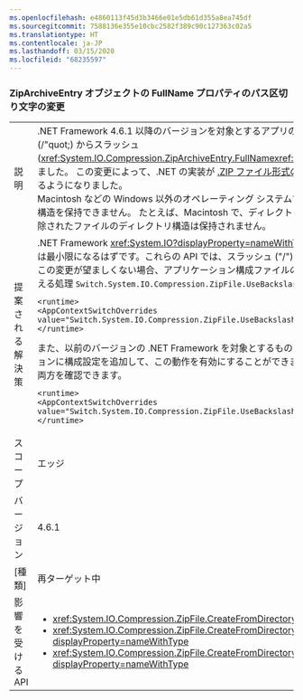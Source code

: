 ```yaml
---
ms.openlocfilehash: e4860113f45d3b3466e01e5db61d355a8ea745df
ms.sourcegitcommit: 7588136e355e10cbc2582f389c90c127363c02a5
ms.translationtype: HT
ms.contentlocale: ja-JP
ms.lasthandoff: 03/15/2020
ms.locfileid: "68235597"
---
```

### <a name="change-in-path-separator-character-in-fullname-property-of-ziparchiveentry-objects"></a>ZipArchiveEntry オブジェクトの FullName プロパティのパス区切り文字の変更

|   |   |
|---|---|
|説明|.NET Framework 4.6.1 以降のバージョンを対象とするアプリの場合、&quot; メソッドのオーバーロードによって作成された \& オブジェクトの &quot; プロパティで、パスの区切り文字が円記号 (/&quot;quot;) からスラッシュ (<xref:System.IO.Compression.ZipArchiveEntry.FullName><xref:System.IO.Compression.ZipArchiveEntry><xref:System.IO.Compression.ZipFile.CreateFromDirectory%2A>) に変更されました。 この変更によって、.NET の実装が [.ZIP ファイル形式の仕様](https://pkware.cachefly.net/webdocs/casestudies/APPNOTE.TXT)のセクション 4.4.17.1 に準拠するようになったほか、Windows 以外のシステムで ZIP アーカイブを圧縮解除できるようになりました。<br />Macintosh などの Windows 以外のオペレーティング システムで以前のバージョンの .NET Framework を対象とするアプリで作成された zip ファイルを圧縮解除すると、ディレクトリ構造を保持できません。 たとえば、Macintosh で、ディレクトリ パスとファイル名が円記号 (&quot;&quot;) 文字で連結された名前を持つ一連のファイルを作成するとします。 その場合、圧縮解除されたファイルのディレクトリ構造は保持されません。|
|提案される解決策|.NET Framework <xref:System.IO?displayProperty=nameWithType> 名前空間の API によって、Windows オペレーティング システムで展開される .zip ファイルでは、この変更の影響は最小限になるはずです。これらの API では、スラッシュ (&quot;/&quot;) または円記号 (&quot;\&quot;) をパスの区切り文字としてシームレスに処理できるためです。<br />この変更が望ましくない場合、アプリケーション構成ファイルの [<](~/docs/framework/configure-apps/file-schema/runtime/runtime-element.md) セクションに構成設定を追加して、無効にすることができます。 次の例では、<code>&lt;runtime&gt;</code> セクションと無効に切り替える処理 <code>Switch.System.IO.Compression.ZipFile.UseBackslash</code> の両方を確認できます。<pre><code class="lang-xml">&lt;runtime&gt;&#13;&#10;&lt;AppContextSwitchOverrides value=&quot;Switch.System.IO.Compression.ZipFile.UseBackslash=true&quot; /&gt;&#13;&#10;&lt;/runtime&gt;&#13;&#10;</code></pre>また、以前のバージョンの .NET Framework を対象とするものの、.NET Framework 4.6.1 以降のバージョンで実行されているアプリでは、アプリケーション構成ファイルの [<](~/docs/framework/configure-apps/file-schema/runtime/runtime-element.md) セクションに構成設定を追加して、この動作を有効にすることができます。 次では、<code>&lt;runtime&gt;</code> セクションと有効に切り替える処理 <code>Switch.System.IO.Compression.ZipFile.UseBackslash</code> の両方を確認できます。<pre><code class="lang-xml">&lt;runtime&gt;&#13;&#10;&lt;AppContextSwitchOverrides value=&quot;Switch.System.IO.Compression.ZipFile.UseBackslash=false&quot; /&gt;&#13;&#10;&lt;/runtime&gt;&#13;&#10;</code></pre>|
|スコープ|エッジ|
|バージョン|4.6.1|
|[種類]|再ターゲット中|
|影響を受ける API|<ul><li><xref:System.IO.Compression.ZipFile.CreateFromDirectory(System.String,System.String)?displayProperty=nameWithType></li><li><xref:System.IO.Compression.ZipFile.CreateFromDirectory(System.String,System.String,System.IO.Compression.CompressionLevel,System.Boolean)?displayProperty=nameWithType></li><li><xref:System.IO.Compression.ZipFile.CreateFromDirectory(System.String,System.String,System.IO.Compression.CompressionLevel,System.Boolean,System.Text.Encoding)?displayProperty=nameWithType></li></ul>|
